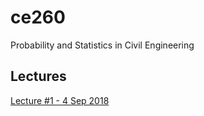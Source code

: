 # ce260
Probability and Statistics in Civil Engineering

## Lectures

[Lecture #1 - 4 Sep 2018](https://kandread.github.io/ce260/lecture1.html)

